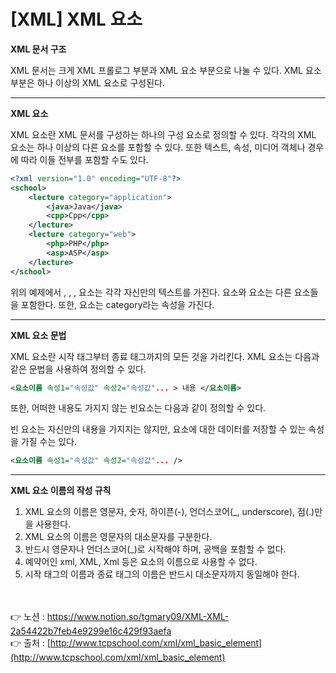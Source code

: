 # [XML] XML 요소

**XML 문서 구조**

XML 문서는 크게 XML 프롤로그 부분과 XML 요소 부분으로 나눌 수 있다. 
XML 요소 부분은 하나 이상의 XML 요소로 구성된다.

---

**XML 요소**

XML 요소란 XML 문서를 구성하는 하나의 구성 요소로 정의할 수 있다. 
각각의 XML 요소는 하나 이상의 다른 요소를 포함할 수 있다. 
또한 텍스트, 속성, 미디어 객체나 경우에 따라 이들 전부를 포함할 수도 있다.

```xml
<?xml version="1.0" encoding="UTF-8"?>
<school>
    <lecture category="application">
        <java>Java</java>
        <cpp>Cpp</cpp>
    </lecture>
    <lecture category="web">
        <php>PHP</php>
        <asp>ASP</asp>
    </lecture>
</school>
```

위의 예제에서 <java>, <cpp>, <php>, <asp> 요소는 각각 자신만의 텍스트를 가진다. 
<school> 요소와 <lecture> 요소는 다른 요소들을 포함한다. 
또한, <lecture> 요소는 category라는 속성을 가진다.

---

**XML 요소 문법**

XML 요소란 시작 태그부터 종료 태그까지의 모든 것을 가리킨다.
XML 요소는 다음과 같은 문법을 사용하여 정의할 수 있다.

```xml
<요소이름 속성1="속성값" 속성2="속성값"... > 내용 </요소이름>
```

또한, 어떠한 내용도 가지지 않는 빈요소는 다음과 같이 정의할 수 있다.

빈 요소는 자신만의 내용을 가지지는 않지만, 요소에 대한 데이터를 저장할 수 있는 속성을 가질 수는 있다.

```xml
<요소이름 속성1="속성값" 속성2="속성값"... />
```

---

**XML 요소 이름의 작성 규칙**

1. XML 요소의 이름은 영문자, 숫자, 하이픈(-), 언더스코어(_, underscore), 점(.)만을 사용한다.
2. XML 요소의 이름은 영문자의 대소문자를 구분한다.
3. 반드시 영문자나 언더스코어(_)로 시작해야 하며, 공백을 포함할 수 없다.
4. 예약어인 xml, XML, Xml 등은 요소의 이름으로 사용할 수 없다.
5. 시작 태그의 이름과 종료 태그의 이름은 반드시 대소문자까지 동일해야 한다.

<br><br>
👉 노션 : https://www.notion.so/tgmary09/XML-XML-2a54422b7feb4e9299e16c429f93aefa
<br>
👉 출처 : [http://www.tcpschool.com/xml/xml_basic_element](http://www.tcpschool.com/xml/xml_basic_element)
